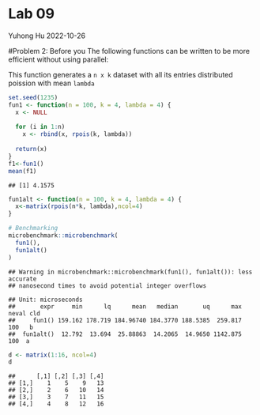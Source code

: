 Lab 09
================
Yuhong Hu
2022-10-26

\#Problem 2: Before you The following functions can be written to be
more efficient without using parallel:

This function generates a `n x k` dataset with all its entries
distributed poission with mean `lambda`

``` r
set.seed(1235)
fun1 <- function(n = 100, k = 4, lambda = 4) {
  x <- NULL
  
  for (i in 1:n)
    x <- rbind(x, rpois(k, lambda))
  
  return(x)
}
f1<-fun1()
mean(f1)
```

    ## [1] 4.1575

``` r
fun1alt <- function(n = 100, k = 4, lambda = 4) {
  x<-matrix(rpois(n*k, lambda),ncol=4)
}

# Benchmarking
microbenchmark::microbenchmark(
  fun1(),
  fun1alt()
)
```

    ## Warning in microbenchmark::microbenchmark(fun1(), fun1alt()): less accurate
    ## nanosecond times to avoid potential integer overflows

    ## Unit: microseconds
    ##       expr     min      lq      mean   median       uq      max neval cld
    ##     fun1() 159.162 178.719 184.96740 184.3770 188.5385  259.817   100   b
    ##  fun1alt()  12.792  13.694  25.88863  14.2065  14.9650 1142.875   100  a

``` r
d <- matrix(1:16, ncol=4)
d
```

    ##      [,1] [,2] [,3] [,4]
    ## [1,]    1    5    9   13
    ## [2,]    2    6   10   14
    ## [3,]    3    7   11   15
    ## [4,]    4    8   12   16
